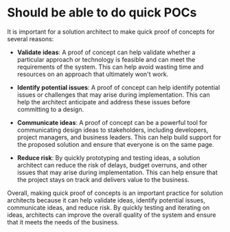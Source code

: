 # Should be able to do quick POCs

It is important for a solution architect to make quick proof of concepts for several reasons:

- **Validate ideas**: A proof of concept can help validate whether a particular approach or technology is feasible and can meet the requirements of the system. This can help avoid wasting time and resources on an approach that ultimately won't work.

- **Identify potential issues**: A proof of concept can help identify potential issues or challenges that may arise during implementation. This can help the architect anticipate and address these issues before committing to a design.

- **Communicate ideas**: A proof of concept can be a powerful tool for communicating design ideas to stakeholders, including developers, project managers, and business leaders. This can help build support for the proposed solution and ensure that everyone is on the same page.

- **Reduce risk**: By quickly prototyping and testing ideas, a solution architect can reduce the risk of delays, budget overruns, and other issues that may arise during implementation. This can help ensure that the project stays on track and delivers value to the business.

Overall, making quick proof of concepts is an important practice for solution architects because it can help validate ideas, identify potential issues, communicate ideas, and reduce risk. By quickly testing and iterating on ideas, architects can improve the overall quality of the system and ensure that it meets the needs of the business.
